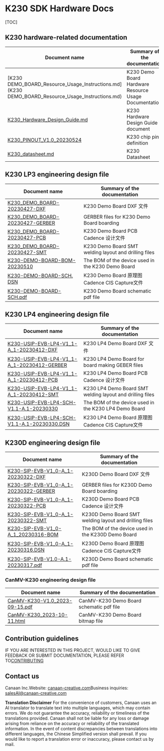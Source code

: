 # K230 SDK Hardware Docs

[TOC]

## K230 hardware-related documentation

| Document name | Summary of the documentation |
| --- | --- |
| [K230 DEMO_BOARD_Resource_Usage_Instructions.md](K230 DEMO_BOARD_Resource_Usage_Instructions.md) | K230 Demo Board Hardware Resource Usage Documentation |
| [K230_Hardware_Design_Guide.md](K230_Hardware_Design_Guide.md) | K230 Hardware Design Guide document |
| [K230_PINOUT_V1.0_20230524](../../zh/00_hardware/K230_PINOUT_V1.0_20230524.xlsx) | K230 chip pin definition |
| [K230_datasheet.md](K230_datasheet.md) | K230 Datasheet |

## K230 LP3 engineering design file

| Document name | Summary of the documentation |
| --- | --- |
| [K230_DEMO_BOARD-20230427-DXF](../../zh/00_hardware/K230_LP3/K230_DEMO_BOARD-20230427-DXF.zip) | K230 Demo Board DXF 文件|
| [K230_DEMO_BOARD-20230427-GERBER](../../zh/00_hardware/K230_LP3/K230_DEMO_BOARD-20230427-GERBER.zip) | GERBER files for K230 Demo Board boarding |
| [K230_DEMO_BOARD-20230427-PCB](../../zh/00_hardware/K230_LP3/K230_DEMO_BOARD-20230427-PCB.zip) | K230 Demo Board PCB Cadence 设计文件|
| [K230_DEMO_BOARD-20230427-SMT](../../zh/00_hardware/K230_LP3/K230_DEMO_BOARD-20230427-SMT.zip) | K230 Demo Board SMT welding layout and drilling files|
| [K230-DEMO-BOARD-BOM-20230510](../../zh/00_hardware/K230_LP3/K230-DEMO-BOARD-BOM-20230510.xlsx) | The BOM of the device used in the K230 Demo Board |
| [K230-DEMO-BOARD-SCH. DSN](../../zh/00_hardware/K230_LP3/K230-DEMO-BOARD-SCH.DSN) | K230 Demo Board 原理图Cadence CIS Capture文件 |
| [K230-DEMO-BOARD-SCH.pdf](../../zh/00_hardware/K230_LP3/K230-DEMO-BOARD-SCH.pdf) | K230 Demo Board schematic pdf file |

## K230 LP4 engineering design file

| Document name | Summary of the documentation |
| --- | --- |
| [K230-USIP-EVB-LP4-V1_1-A_1-20230412-DXF](../../zh/00_hardware/K230_LP4/K230-USIP-EVB-LP4-V1_1-A_1-20230412-DXF.zip) | K230 LP4 Demo Board DXF 文件|
| [K230-USIP-EVB-LP4-V1_1-A_1-20230412-GERBER](../../zh/00_hardware/K230_LP4/K230-USIP-EVB-LP4-V1_1-A_1-20230412-GERBER.zip) | K230 LP4 Demo Board for board making GEBER files |
| [K230-USIP-EVB-LP4-V1_1-A_1-20230412-PCB](../../zh/00_hardware/K230_LP4/K230-USIP-EVB-LP4-V1_1-A_1-20230412-PCB.zip) | K230 LP4 Demo Board PCB Cadence 设计文件|
| [K230-USIP-EVB-LP4-V1_1-A_1-20230412-SMT](../../zh/00_hardware/K230_LP4/K230-USIP-EVB-LP4-V1_1-A_1-20230412-SMT.zip) | K230 LP4 Demo Board SMT welding layout and drilling files|
| [K230-USIP-EVB-LP4-SCH-V1.1-A.1-20230330](../../zh/00_hardware/K230_LP4/K230-USIP-EVB-LP4-SCH-V1.1-A.1-20230330.xlsx) | The BOM of the device used in the K230 LP4 Demo Board |
| [K230-USIP-EVB-LP4-SCH-V1.1-A.1-20230330.DSN](../../zh/00_hardware/K230_LP4/K230-USIP-EVB-LP4-SCH-V1.1-A.1-20230330.DSN) | K230 LP4 Demo Board 原理图Cadence CIS Capture文件 |

## K230D engineering design file

| Document name | Summary of the documentation |
| --- | --- |
| [K230-SIP-EVB-V1_0-A_1-20230322-DXF](../../zh/00_hardware/K230D/K230-SIP-EVB-V1_0-A_1-20230322-DXF.zip) | K230D Demo Board DXF 文件|
| [K230-SIP-EVB-V1_0-A_1-20230322-GERBER](../../zh/00_hardware/K230D/K230-SIP-EVB-V1_0-A_1-20230322-GERBER.zip) | GERBER files for K230D Demo Board boarding |
| [K230-SIP-EVB-V1_0-A_1-20230322-PCB](../../zh/00_hardware/K230D/K230-SIP-EVB-V1_0-A_1-20230322-PCB.zip) | K230D Demo Board PCB Cadence 设计文件|
| [K230-SIP-EVB-V1_0-A_1-20230322-SMT](../../zh/00_hardware/K230D/K230-SIP-EVB-V1_0-A_1-20230322-SMT.zip) | K230D Demo Board SMT welding layout and drilling files|
| [K230-SIP-EVB-V1_0-A_1_20230316-BOM](../../zh/00_hardware/K230D/K230-SIP-EVB-V1_0-A_1_20230316-BOM.xlsx) | The BOM of the device used in the K230D Demo Board |
| [K230-SIP-EVB-V1_0-A_1-20230316.DSN](../../zh/00_hardware/K230D/K230-SIP-EVB-V1_0-A_1-20230316.DSN) | K230D Demo Board 原理图Cadence CIS Capture文件 |
| [K230-SIP-EVB-V1.0-A.1-20230317.pdf](../../zh/00_hardware/K230D/K230-SIP-EVB-V1.0-A.1-20230317.pdf) | K230D Demo Board schematic pdf file |

### CanMV-K230 engineering design file

| Document name | Summary of the documentation |
| --- | --- |
| [CanMV-K230-V1.0_2023-09-15.pdf](../../zh/00_hardware/CanMV_K230/CanMV-K230-V1.0_2023-09-15.pdf) | CanMV-K230 Demo Board schematic pdf file|
| [CanMV-K230_2023-10-11.html](../../zh/00_hardware/CanMV_K230/CanMV-K230_2023-10-11.html) | CanMV-K230 Demo Board bitmap file|

## Contribution guidelines

IF YOU ARE INTERESTED IN THIS PROJECT, WOULD LIKE TO GIVE FEEDBACK OR SUBMIT DOCUMENTATION, PLEASE REFER TO[CONTRIBUTING](../../.github/CONTRIBUTING.md)

## Contact us

Canaan Inc.Website:
[canaan-creative.com](https://www.canaan-creative.com/)Business inquiries:
[salesAI@canaan-creative.com](mailto:salesAI@canaan-creative.com)

**Translation Disclaimer**
For the convenience of customers, Canaan uses an AI translator to translate text into multiple languages, which may contain errors. We do not guarantee the accuracy, reliability or timeliness of the translations provided. Canaan shall not be liable for any loss or damage arising from reliance on the accuracy or reliability of the translated information. In the event of content discrepancies between translations into different languages, the Chinese Simplified version shall prevail.
If you would like to report a translation error or inaccuracy, please contact us by mail.
